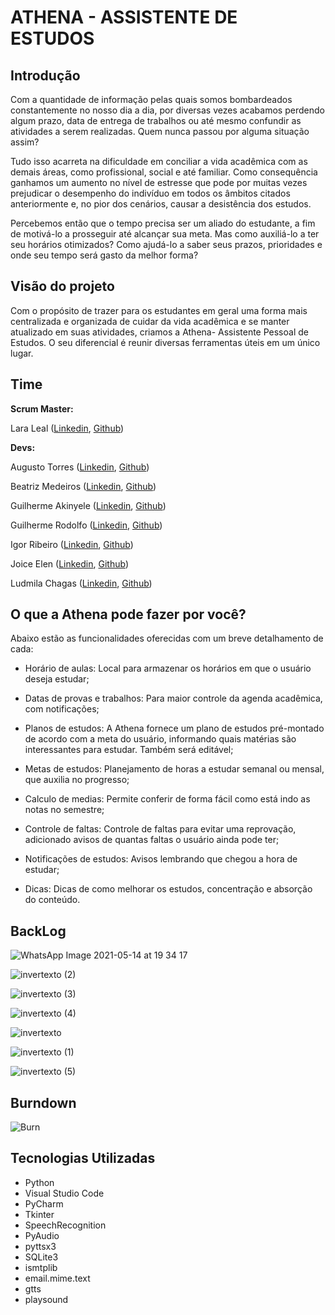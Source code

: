 

# ATHENA - ASSISTENTE DE ESTUDOS

## Introdução

Com a quantidade de informação pelas quais somos bombardeados constantemente no nosso dia a dia, por diversas vezes acabamos perdendo algum prazo, data de entrega de trabalhos ou até mesmo confundir as atividades a serem realizadas. Quem nunca passou por alguma situação assim?

Tudo isso acarreta na dificuldade em conciliar a vida acadêmica com as demais áreas, como profissional, social e até familiar. Como consequência ganhamos um aumento no nível de estresse que pode por muitas vezes prejudicar o desempenho do indivíduo em todos os âmbitos citados anteriormente e, no pior dos cenários, causar a desistência dos estudos.

Percebemos então que o tempo precisa ser um aliado do estudante, a fim de motivá-lo a prosseguir até alcançar sua meta. Mas como auxiliá-lo a ter seu horários otimizados? Como ajudá-lo a saber seus prazos, prioridades e onde seu tempo será gasto da melhor forma?



## Visão do projeto

Com o propósito de trazer para os estudantes em geral uma forma mais centralizada e organizada de cuidar da vida acadêmica e se manter atualizado em suas atividades, criamos a Athena- Assistente Pessoal de Estudos. O seu diferencial é reunir diversas ferramentas úteis em um único lugar.



## Time

**Scrum Master:**  

Lara Leal ([Linkedin](https://www.linkedin.com/in/lara-leal-527b7020a), [Github](https://github.com/lara-leal))

**Devs:**

Augusto Torres ([Linkedin](https://www.linkedin.com/in/augusto-torres-7919881b9/), [Github](https://github.com/MrZeroLeft))

Beatriz Medeiros ([Linkedin](https://www.linkedin.com/in/beatriz-medeiros-a98396202/), [Github](https://github.com/beamedeiros))

Guilherme Akinyele ([Linkedin](https://www.linkedin.com/in/guilherme-akinyele), [Github](https://github.com/gui-akinyele))

Guilherme Rodolfo ([Linkedin](https://www.linkedin.com/in/guilherme-rodolfo-5686601a3/), [Github](https://github.com/cabeloko))

Igor Ribeiro ([Linkedin](https://www.linkedin.com/in/igor-ribeiro-8571a6210/), [Github](https://github.com/IgorRibeiro-S)) 

Joice Elen ([Linkedin](https://www.linkedin.com/in/joice-elen-2a6309207/), [Github](https://github.com/jojoka1))

Ludmila Chagas ([Linkedin](https://www.linkedin.com/in/ludmila-chagas-273548187), [Github](https://github.com/ludmila-chagas))



## O que a Athena pode fazer por você?

Abaixo estão as funcionalidades oferecidas com um breve detalhamento de cada:

- Horário de aulas:
  Local para armazenar os horários em que o usuário deseja estudar;
  
- Datas de provas e trabalhos:
  Para maior controle da agenda acadêmica, com notificações;
  
- Planos de estudos:
  A Athena fornece um plano de estudos pré-montado de acordo com a meta do usuário, informando quais matérias são interessantes para estudar. Também será editável;

- Metas de estudos:
  Planejamento de horas a estudar semanal ou mensal, que auxilia no progresso;

- Calculo de medias:
  Permite conferir de forma fácil como está indo as notas no semestre;
  
- Controle de faltas:
  Controle de faltas para evitar uma reprovação, adicionado avisos de quantas faltas o usuário ainda pode ter;
  
- Notificações de estudos:
  Avisos lembrando que chegou a hora de estudar;
  
- Dicas:
  Dicas de como melhorar os estudos, concentração e absorção do conteúdo.

## BackLog

![WhatsApp Image 2021-05-14 at 19 34 17](https://user-images.githubusercontent.com/74839828/118345595-f7b47a80-b50b-11eb-92ca-fd835c18181a.jpeg)


![invertexto (2)](https://user-images.githubusercontent.com/74839828/118345599-01d67900-b50c-11eb-95c8-c5141a52a95c.png)

![invertexto (3)](https://user-images.githubusercontent.com/74839828/118345600-0307a600-b50c-11eb-9fc9-6d4eceec3cb0.png)

![invertexto (4)](https://user-images.githubusercontent.com/74839828/118345601-0307a600-b50c-11eb-9572-be129d54433e.png)

![invertexto](https://user-images.githubusercontent.com/74839828/118345602-03a03c80-b50c-11eb-8f86-628bba0a016e.png)

![invertexto (1)](https://user-images.githubusercontent.com/74839828/118345603-03a03c80-b50c-11eb-935b-a575e5846812.png)

![invertexto (5)](https://user-images.githubusercontent.com/74839828/118345606-06029680-b50c-11eb-968c-890d286c60c2.png)



## Burndown

![Burn](https://user-images.githubusercontent.com/74839828/115132065-3c172e00-9fd3-11eb-8915-acead037c82f.jpg)

## Tecnologias Utilizadas

- Python
- Visual Studio Code
- PyCharm
- Tkinter
- SpeechRecognition
- PyAudio
- pyttsx3
- SQLite3
- ismtplib 
- email.mime.text
- gtts
- playsound
